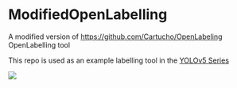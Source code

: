 # ModifiedOpenLabelling
A modified version of https://github.com/Cartucho/OpenLabeling OpenLabelling tool

This repo is used as an example labelling tool in the [YOLOv5 Series](https://www.youtube.com/playlist?list=PLD80i8An1OEHEpJVjtujEb0lQWc0GhX_4)

![](https://user-images.githubusercontent.com/41416855/122698979-26331d00-d251-11eb-8d02-f4b479e8c0df.png)


